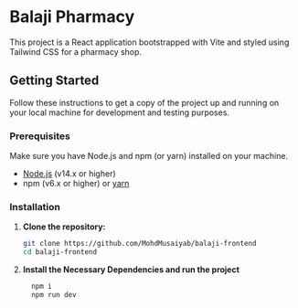 # Balaji Pharmacy

This project is a React application bootstrapped with Vite and styled using Tailwind CSS for a pharmacy shop.

## Getting Started

Follow these instructions to get a copy of the project up and running on your local machine for development and testing purposes.

### Prerequisites

Make sure you have Node.js and npm (or yarn) installed on your machine.

- [Node.js](https://nodejs.org/) (v14.x or higher)
- npm (v6.x or higher) or [yarn](https://yarnpkg.com/)

### Installation

1. **Clone the repository:**

   ```bash
   git clone https://github.com/MohdMusaiyab/balaji-frontend
   cd balaji-frontend
   ```
2. **Install the Necessary Dependencies and run the project**
   ```bash
     npm i
     npm run dev
  ```
